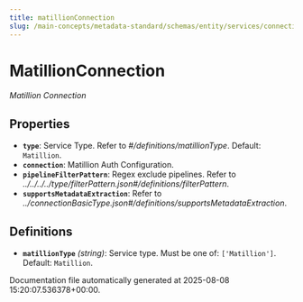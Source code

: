 ```yaml
---
title: matillionConnection
slug: /main-concepts/metadata-standard/schemas/entity/services/connections/pipeline/matillionconnection
---
```


# MatillionConnection

*Matillion Connection*

## Properties

- **`type`**: Service Type. Refer to *#/definitions/matillionType*. Default: `Matillion`.
- **`connection`**: Matillion Auth Configuration.
- **`pipelineFilterPattern`**: Regex exclude pipelines. Refer to *../../../../type/filterPattern.json#/definitions/filterPattern*.
- **`supportsMetadataExtraction`**: Refer to *../connectionBasicType.json#/definitions/supportsMetadataExtraction*.
## Definitions

- **`matillionType`** *(string)*: Service type. Must be one of: `['Matillion']`. Default: `Matillion`.


Documentation file automatically generated at 2025-08-08 15:20:07.536378+00:00.
